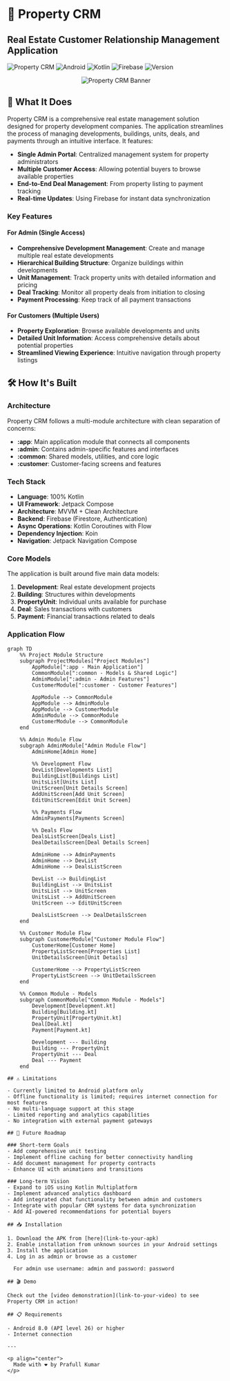 # 🏢 Property CRM

## Real Estate Customer Relationship Management Application

![Property CRM](https://img.shields.io/badge/Property-CRM-blue)
![Android](https://img.shields.io/badge/Platform-Android-brightgreen)
![Kotlin](https://img.shields.io/badge/Language-Kotlin-orange)
![Firebase](https://img.shields.io/badge/Backend-Firebase-yellow)
![Version](https://img.shields.io/badge/Version-1.0.0-lightgrey)

<p align="center">
  <img src="/api/placeholder/800/400" alt="Property CRM Banner" />
</p>

## 📱 What It Does

Property CRM is a comprehensive real estate management solution designed for property development companies. The application streamlines the process of managing developments, buildings, units, deals, and payments through an intuitive interface. It features:

* **Single Admin Portal**: Centralized management system for property administrators
* **Multiple Customer Access**: Allowing potential buyers to browse available properties
* **End-to-End Deal Management**: From property listing to payment tracking
* **Real-time Updates**: Using Firebase for instant data synchronization

### Key Features

#### For Admin (Single Access)
- **Comprehensive Development Management**: Create and manage multiple real estate developments
- **Hierarchical Building Structure**: Organize buildings within developments
- **Unit Management**: Track property units with detailed information and pricing
- **Deal Tracking**: Monitor all property deals from initiation to closing
- **Payment Processing**: Keep track of all payment transactions

#### For Customers (Multiple Users)
- **Property Exploration**: Browse available developments and units
- **Detailed Unit Information**: Access comprehensive details about potential properties
- **Streamlined Viewing Experience**: Intuitive navigation through property listings

## 🛠️ How It's Built

### Architecture

Property CRM follows a multi-module architecture with clean separation of concerns:

- **:app**: Main application module that connects all components
- **:admin**: Contains admin-specific features and interfaces
- **:common**: Shared models, utilities, and core logic
- **:customer**: Customer-facing screens and features

### Tech Stack

- **Language**: 100% Kotlin
- **UI Framework**: Jetpack Compose
- **Architecture**: MVVM + Clean Architecture
- **Backend**: Firebase (Firestore, Authentication)
- **Async Operations**: Kotlin Coroutines with Flow
- **Dependency Injection**: Koin
- **Navigation**: Jetpack Navigation Compose

### Core Models

The application is built around five main data models:

1. **Development**: Real estate development projects
2. **Building**: Structures within developments
3. **PropertyUnit**: Individual units available for purchase
4. **Deal**: Sales transactions with customers
5. **Payment**: Financial transactions related to deals

### Application Flow
```mermaid
graph TD
    %% Project Module Structure
    subgraph ProjectModules["Project Modules"]
        AppModule[":app - Main Application"]
        CommonModule[":common - Models & Shared Logic"]
        AdminModule[":admin - Admin Features"]
        CustomerModule[":customer - Customer Features"]
        
        AppModule --> CommonModule
        AppModule --> AdminModule
        AppModule --> CustomerModule
        AdminModule --> CommonModule
        CustomerModule --> CommonModule
    end

    %% Admin Module Flow
    subgraph AdminModule["Admin Module Flow"]
        AdminHome[Admin Home]
        
        %% Development Flow
        DevList[Developments List]
        BuildingList[Buildings List]
        UnitsList[Units List]
        UnitScreen[Unit Details Screen]
        AddUnitScreen[Add Unit Screen]
        EditUnitScreen[Edit Unit Screen]
        
        %% Payments Flow
        AdminPayments[Payments Screen]
        
        %% Deals Flow
        DealsListScreen[Deals List]
        DealDetailsScreen[Deal Details Screen]
        
        AdminHome --> AdminPayments
        AdminHome --> DevList
        AdminHome --> DealsListScreen
        
        DevList --> BuildingList
        BuildingList --> UnitsList 
        UnitsList --> UnitScreen
        UnitsList --> AddUnitScreen
        UnitScreen --> EditUnitScreen
        
        DealsListScreen --> DealDetailsScreen
    end
    
    %% Customer Module Flow
    subgraph CustomerModule["Customer Module Flow"]
        CustomerHome[Customer Home]
        PropertyListScreen[Properties List]
        UnitDetailsScreen[Unit Details]
        
        CustomerHome --> PropertyListScreen
        PropertyListScreen --> UnitDetailsScreen
    end
    
    %% Common Module - Models
    subgraph CommonModule["Common Module - Models"]
        Development[Development.kt]
        Building[Building.kt]
        PropertyUnit[PropertyUnit.kt]
        Deal[Deal.kt]
        Payment[Payment.kt]
        
        Development --- Building
        Building --- PropertyUnit
        PropertyUnit --- Deal
        Deal --- Payment
    end

## ⚠️ Limitations

- Currently limited to Android platform only
- Offline functionality is limited; requires internet connection for most features
- No multi-language support at this stage
- Limited reporting and analytics capabilities
- No integration with external payment gateways

## 🚀 Future Roadmap

### Short-term Goals
- Add comprehensive unit testing
- Implement offline caching for better connectivity handling
- Add document management for property contracts
- Enhance UI with animations and transitions

### Long-term Vision
- Expand to iOS using Kotlin Multiplatform
- Implement advanced analytics dashboard
- Add integrated chat functionality between admin and customers
- Integrate with popular CRM systems for data synchronization
- Add AI-powered recommendations for potential buyers

## 📥 Installation

1. Download the APK from [here](link-to-your-apk)
2. Enable installation from unknown sources in your Android settings
3. Install the application
4. Log in as admin or browse as a customer

  For admin use username: admin and password: password
  
## 🎬 Demo

Check out the [video demonstration](link-to-your-video) to see Property CRM in action!

## 📋 Requirements

- Android 8.0 (API level 26) or higher
- Internet connection
  
---

<p align="center">
  Made with ❤️ by Prafull Kumar
</p>
